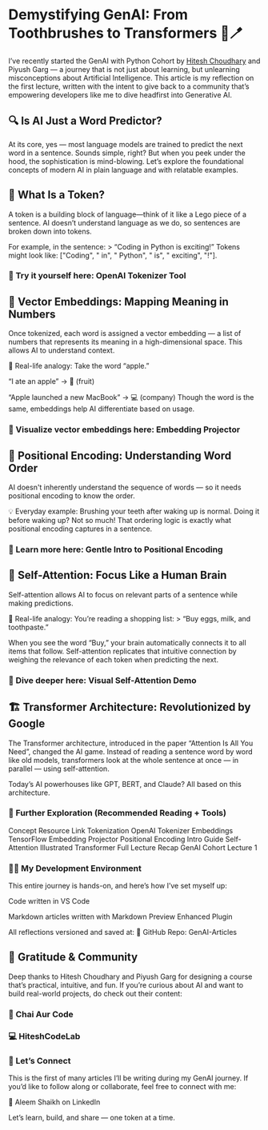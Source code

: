 # Demystifying GenAI: From Toothbrushes to Transformers 🧠🪥
I’ve recently started the GenAI with Python Cohort by [Hitesh Choudhary](https://www.youtube.com/@chaiaurcode) and Piyush Garg — a journey that is not just about learning, but unlearning misconceptions about Artificial Intelligence. This article is my reflection on the first lecture, written with the intent to give back to a community that’s empowering developers like me to dive headfirst into Generative AI.

## 🔍 Is AI Just a Word Predictor?
At its core, yes — most language models are trained to predict the next word in a sentence. Sounds simple, right? But when you peek under the hood, the sophistication is mind-blowing. Let’s explore the foundational concepts of modern AI in plain language and with relatable examples.

## 🧱 What Is a Token?
A token is a building block of language—think of it like a Lego piece of a sentence. AI doesn’t understand language as we do, so sentences are broken down into tokens.

For example, in the sentence: > “Coding in Python is exciting!” Tokens might look like: ["Coding", " in", " Python", " is", " exciting", "!"].

### 🔗 Try it yourself here: OpenAI Tokenizer Tool

## 🧭 Vector Embeddings: Mapping Meaning in Numbers
Once tokenized, each word is assigned a vector embedding — a list of numbers that represents its meaning in a high-dimensional space. This allows AI to understand context.

📌 Real-life analogy: Take the word “apple.”

“I ate an apple” → 🍎 (fruit)

“Apple launched a new MacBook” → 💻 (company) Though the word is the same, embeddings help AI differentiate based on usage.

### 🔎 Visualize vector embeddings here: Embedding Projector

## 📍 Positional Encoding: Understanding Word Order
AI doesn't inherently understand the sequence of words — so it needs positional encoding to know the order.

💡 Everyday example: Brushing your teeth after waking up is normal. Doing it before waking up? Not so much! That ordering logic is exactly what positional encoding captures in a sentence.

### 🧠 Learn more here: Gentle Intro to Positional Encoding

## 🔄 Self-Attention: Focus Like a Human Brain
Self-attention allows AI to focus on relevant parts of a sentence while making predictions.

📌 Real-life analogy: You’re reading a shopping list: > “Buy eggs, milk, and toothpaste.”

When you see the word “Buy,” your brain automatically connects it to all items that follow. Self-attention replicates that intuitive connection by weighing the relevance of each token when predicting the next.

### 🧪 Dive deeper here: Visual Self-Attention Demo

## 🏗️ Transformer Architecture: Revolutionized by Google
The Transformer architecture, introduced in the paper “Attention Is All You Need”, changed the AI game. Instead of reading a sentence word by word like old models, transformers look at the whole sentence at once — in parallel — using self-attention.

Today’s AI powerhouses like GPT, BERT, and Claude? All based on this architecture.

### 🔗 Further Exploration (Recommended Reading + Tools)
Concept	Resource Link
Tokenization	OpenAI Tokenizer
Embeddings	TensorFlow Embedding Projector
Positional Encoding	Intro Guide
Self-Attention	Illustrated Transformer
Full Lecture Recap	GenAI Cohort Lecture 1

### 🧑‍💻 My Development Environment
This entire journey is hands-on, and here’s how I’ve set myself up:

Code written in VS Code

Markdown articles written with Markdown Preview Enhanced Plugin

All reflections versioned and saved at: 📁 GitHub Repo: GenAI-Articles

## 🙌 Gratitude & Community
Deep thanks to Hitesh Choudhary and Piyush Garg for designing a course that’s practical, intuitive, and fun. If you’re curious about AI and want to build real-world projects, do check out their content:

### 🎥 Chai Aur Code

### 💻 HiteshCodeLab

### 📣 Let’s Connect
This is the first of many articles I’ll be writing during my GenAI journey. If you’d like to follow along or collaborate, feel free to connect with me:

👤 Aleem Shaikh on LinkedIn

Let’s learn, build, and share — one token at a time.